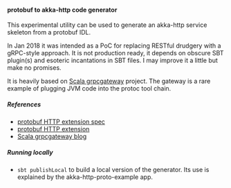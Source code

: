 #### protobuf to akka-http code generator

This experimental utility can be used to generate an akka-http service skeleton from a protobuf IDL.

In Jan 2018 it was intended as a PoC for replacing RESTful drudgery with a gRPC-style approach. It is not
production ready, it depends on obscure SBT plugin(s) and esoteric incantations in SBT files. I may improve it a little but make no promises. 

It is heavily based on [Scala grpcgateway](https://github.com/btlines/grpcgateway) project.
The gateway is a rare example of plugging JVM code into the protoc tool chain.

##### References

* [protobuf HTTP extension spec](https://cloud.google.com/service-management/reference/rpc/google.api#httprule)
* [protobuf HTTP extension](https://github.com/googleapis/googleapis/blob/master/google/api/http.proto)
* [Scala grpcgateway blog](https://www.beyondthelines.net/computing/grpc-rest-gateway-in-scala/)   


##### Running locally

* ```sbt publishLocal``` to build a local version of the generator. Its use is explained by the akka-http-proto-example app.